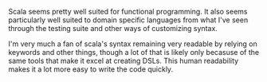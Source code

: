 Scala seems pretty well suited for functional programming. It also seems particularly well suited to domain specific languages from what I've seen through the testing suite and other ways of customizing syntax. 

I'm very much a fan of scala's syntax remaining very readable by relying on keywords and other things, though a lot of that is likely only becasuse of the same tools that make it excel at creating DSLs. This human readability makes it a lot more easy to write the code quickly.